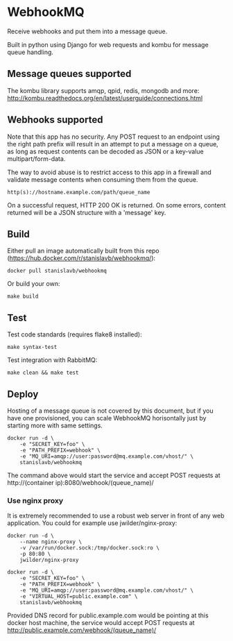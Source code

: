 # WebhookMQ
Receive webhooks and put them into a message queue.

Built in python using Django for web requests and kombu for message queue handling.

## Message queues supported
The kombu library supports amqp, qpid, redis, mongodb and more: http://kombu.readthedocs.org/en/latest/userguide/connections.html

## Webhooks supported
Note that this app has no security. Any POST request to an endpoint using the right path prefix will result in an attempt to put a message on a queue, as long as request contents can be decoded as JSON or a key-value multipart/form-data.

The way to avoid abuse is to restrict access to this app in a firewall and validate message contents when consuming them from the queue.

    http(s)://hostname.example.com/path/queue_name

On a successful request, HTTP 200 OK is returned. On some errors, content returned will be a JSON structure with a 'message' key.

## Build
Either pull an image automatically built from this repo (https://hub.docker.com/r/stanislavb/webhookmq/):

    docker pull stanislavb/webhookmq

Or build your own:

    make build

## Test
Test code standards (requires flake8 installed):

    make syntax-test

Test integration with RabbitMQ:

    make clean && make test

## Deploy
Hosting of a message queue is not covered by this document, but if you have one provisioned, you can scale WebhookMQ horisontally just by starting more with same settings.

    docker run -d \
        -e "SECRET_KEY=foo" \
        -e "PATH_PREFIX=webhook" \
        -e "MQ_URI=amqp://user:password@mq.example.com/vhost/" \
        stanislavb/webhookmq

The command above would start the service and accept POST requests at http://(container ip):8080/webhook/(queue_name)/

### Use nginx proxy
It is extremely recommended to use a robust web server in front of any web application. You could for example use jwilder/nginx-proxy:

    docker run -d \
        --name nginx-proxy \
        -v /var/run/docker.sock:/tmp/docker.sock:ro \
        -p 80:80 \
        jwilder/nginx-proxy

    docker run -d \
        -e "SECRET_KEY=foo" \
        -e "PATH_PREFIX=webhook" \
        -e "MQ_URI=amqp://user:password@mq.example.com/vhost/" \
        -e "VIRTUAL_HOST=public.example.com" \
        stanislavb/webhookmq

Provided DNS record for public.example.com would be pointing at this docker host machine, the service would accept POST requests at http://public.example.com/webhook/(queue_name)/
